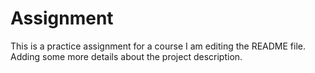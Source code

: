 # Assignment
This is a practice assignment for a course
I am editing the README file. Adding some more details about the project description.


